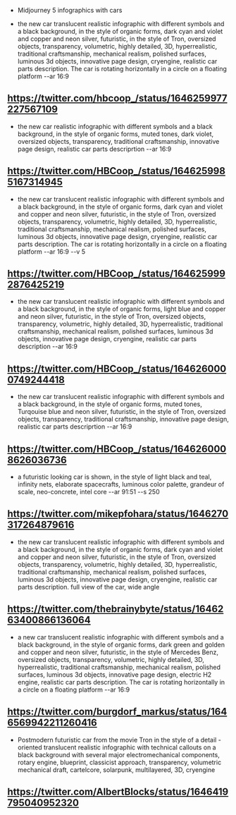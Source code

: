 - Midjourney 5 infographics with cars

* the new car translucent realistic infographic with different symbols and a black background, in the style of organic forms, dark cyan and violet and copper and neon silver, futuristic, in the style of Tron, oversized objects, transparency, volumetric, highly detailed, 3D, hyperrealistic, traditional craftsmanship, mechanical realism, polished surfaces, luminous 3d objects, innovative page design, cryengine, realistic car parts description. The car is rotating horizontally in a circle on a floating platform --ar 16:9

https://twitter.com/hbcoop_/status/1646259977227567109
---
* the new car realistic infographic with different symbols and a black background, in the style of organic forms, muted tones, dark violet, oversized objects, transparency, traditional craftsmanship, innovative page design, realistic car parts descriprtion  --ar 16:9

https://twitter.com/HBCoop_/status/1646259985167314945
---
* the new car translucent realistic infographic with different symbols and a black background, in the style of organic forms, dark cyan and violet and copper and neon silver, futuristic, in the style of Tron, oversized objects, transparency, volumetric, highly detailed, 3D, hyperrealistic, traditional craftsmanship, mechanical realism, polished surfaces, luminous 3d objects, innovative page design, cryengine, realistic car parts description. The car is rotating horizontally in a circle on a floating platform --ar 16:9 --v 5

https://twitter.com/HBCoop_/status/1646259992876425219
---
* the new car translucent realistic infographic with different symbols and a black background, in the style of organic forms, light blue and copper and neon silver, futuristic, in the style of Tron, oversized objects, transparency, volumetric, highly detailed, 3D, hyperrealistic, traditional craftsmanship, mechanical realism, polished surfaces, luminous 3d objects, innovative page design, cryengine, realistic car parts description --ar 16:9

https://twitter.com/HBCoop_/status/1646260000749244418
---
* the new car translucent realistic infographic with different symbols and a black background, in the style of organic forms, muted tones, Turqouise blue and neon silver, futuristic, in the style of Tron, oversized objects, transparency, traditional craftsmanship, innovative page design, realistic car parts descriprtion --ar 16:9

https://twitter.com/HBCoop_/status/1646260008626036736
---
* a futuristic looking car is shown, in the style of light black and teal, infinity nets, elaborate spacecrafts, luminous color palette, grandeur of scale, neo-concrete, intel core --ar 91:51 --s 250

https://twitter.com/mikepfohara/status/1646270317264879616
---
* the new car translucent realistic infographic with different symbols and a black background, in the style of organic forms, dark cyan and violet and copper and neon silver, futuristic, in the style of Tron, oversized objects, transparency, volumetric, highly detailed, 3D, hyperrealistic, traditional craftsmanship, mechanical realism, polished surfaces, luminous 3d objects, innovative page design, cryengine, realistic car parts description. full view of the car, wide angle

https://twitter.com/thebrainybyte/status/1646263400866136064
---
* a new car translucent realistic infographic with different symbols and a black background, in the style of organic forms, dark green and golden and copper and neon silver, futuristic, in the style of Mercedes Benz, oversized objects, transparency, volumetric, highly detailed, 3D, hyperrealistic, traditional craftsmanship, mechanical realism, polished surfaces, luminous 3d objects, innovative page design, electric H2 engine, realistic car parts description. The car is rotating horizontally in a circle on a floating platform --ar 16:9

https://twitter.com/burgdorf_markus/status/1646569942211260416
---
* Postmodern futuristic car from the movie Tron in the style of a detail - oriented translucent realistic infographic with technical callouts on a black background with several major electromechanical components, rotary engine, blueprint, classicist approach, transparency, volumetric mechanical draft, cartelcore, solarpunk, multilayered, 3D, cryengine

https://twitter.com/AlbertBlocks/status/1646419795040952320
---

